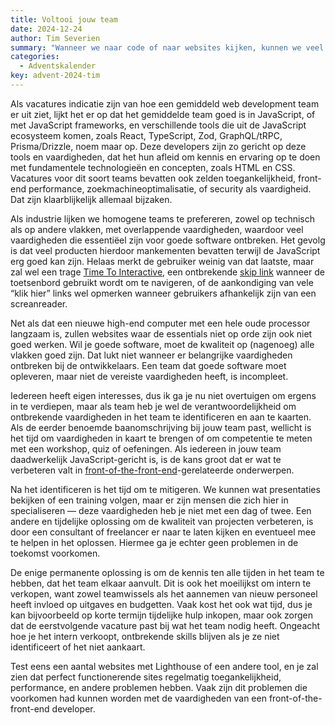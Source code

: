 ```yaml
---
title: Voltooi jouw team
date: 2024-12-24
author: Tim Severien
summary: "Wanneer we naar code of naar websites kijken, kunnen we veel leren over de makers, hun prioriteiten, welke technieken er gebruikt zijn, en meer. Helaas kunnen we ook slordheden ontdekken. Daar hoef je geen ontwikkelaar voor te zijn, gezien reguliere gebruikers ook deze problemen ervaren. Test een aantal websites met Lighthouse, en we zien verschillende mankementen, vaak problemen met de laadsnelheid of toegankelijkheid. Waarom hebben zoveel websites dezelfde problemen?"
categories:
  - Adventskalender
key: advent-2024-tim
---
```


Als vacatures indicatie zijn van hoe een gemiddeld web development team er uit ziet, lijkt het er op dat het gemiddelde team goed is in JavaScript, of met JavaScript frameworks, en verschillende tools die uit de JavaScript ecosysteem komen, zoals React, TypeScript, Zod, GraphQL/tRPC, Prisma/Drizzle, noem maar op. Deze developers zijn zo gericht op deze tools en vaardigheden, dat het hun afleid om kennis en ervaring op te doen met fundamentele technologieën en concepten, zoals HTML en CSS. Vacatures voor dit soort teams bevatten ook zelden toegankelijkheid, front-end performance, zoekmachineoptimalisatie, of security als vaardigheid. Dat zijn klaarblijkelijk allemaal bijzaken.

Als industrie lijken we homogene teams te prefereren, zowel op technisch als op andere vlakken, met overlappende vaardigheden, waardoor veel vaardigheden die essentiëel zijn voor goede software ontbreken. Het gevolg is dat veel producten hierdoor mankementen bevatten terwijl de JavaScript erg goed kan zijn. Helaas merkt de gebruiker weinig van dat laatste, maar zal wel een trage [Time To Interactive](https://web.dev/articles/tti), een ontbrekende [skip link](https://www.fronteers.nl/nl/blog/2025/01/easy-a11y) wanneer de toetsenbord gebruikt wordt om te navigeren, of de aankondiging van vele “klik hier” links wel opmerken wanneer gebruikers afhankelijk zijn van een screanreader.

Net als dat een nieuwe high-end computer met een hele oude processor langzaam is, zullen websites waar de essentials niet op orde zijn ook niet goed werken. Wil je goede software, moet de kwaliteit op (nagenoeg) alle vlakken goed zijn. Dat lukt niet wanneer er belangrijke vaardigheden ontbreken bij de ontwikkelaars. Een team dat goede software moet opleveren, maar niet de vereiste vaardigheden heeft, is incompleet.

Iedereen heeft eigen interesses, dus ik ga je nu niet overtuigen om ergens in te verdiepen, maar als team heb je wel de verantwoordelijkheid om ontbrekende vaardigheden in het team te identificeren en aan te kaarten. Als de eerder benoemde baanomschrijving bij jouw team past, wellicht is het tijd om vaardigheden in kaart te brengen of om competentie te meten met een workshop, quiz of oefeningen. Als iedereen in jouw team daadwerkelijk JavaScript-gericht is, is de kans groot dat er wat te verbeteren valt in [front-of-the-front-end](https://bradfrost.com/blog/post/front-of-the-front-end-and-back-of-the-front-end-web-development/)-gerelateerde onderwerpen.

Na het identificeren is het tijd om te mitigeren. We kunnen wat presentaties bekijken of een training volgen, maar er zijn mensen die zich hier in specialiseren — deze vaardigheden heb je niet met een dag of twee. Een andere en tijdelijke oplossing om de kwaliteit van projecten verbeteren, is door een consultant of freelancer er naar te laten kijken en eventueel mee te helpen in het oplossen. Hiermee ga je echter geen problemen in de toekomst voorkomen.

De enige permanente oplossing is om de kennis ten alle tijden in het team te hebben, dat het team elkaar aanvult. Dit is ook het moeilijkst om intern te verkopen, want zowel teamwissels als het aannemen van nieuw personeel heeft invloed op uitgaves en budgetten. Vaak kost het ook wat tijd, dus je kan bijvoorbeeld op korte termijn tijdelijke hulp inkopen, maar ook zorgen dat de eerstvolgende vacature past bij wat het team nodig heeft. Ongeacht hoe je het intern verkoopt, ontbrekende skills blijven als je ze niet identificeert of het niet aankaart.

Test eens een aantal websites met Lighthouse of een andere tool, en je zal zien dat perfect functionerende sites regelmatig toegankelijkheid, performance, en andere problemen hebben. Vaak zijn dit problemen die voorkomen had kunnen worden met de vaardigheden van een front-of-the-front-end developer.
